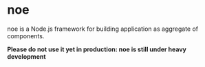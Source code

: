 # noe
noe is a Node.js framework for building application as aggregate of components.

**Please do not use it yet in production: noe is still under heavy development**
